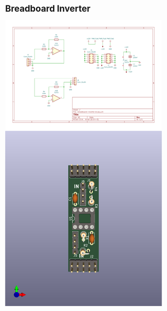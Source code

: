 # Breadboard Inverter

![Schematic](breadboard-inverter.svg)
![Board view](breadboard-inverter.png)
